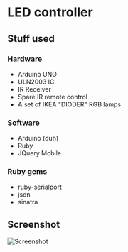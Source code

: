 LED controller
=============
Stuff used
------------

### Hardware
* Arduino UNO
* ULN2003 IC
* IR Receiver
* Spare IR remote control
* A set of IKEA "DIODER" RGB lamps

### Software
* Arduino (duh)
* Ruby
* JQuery Mobile

### Ruby gems
* ruby-serialport
* json
* sinatra

Screenshot
------------
![Screenshot](raw/master/screenshot.png)